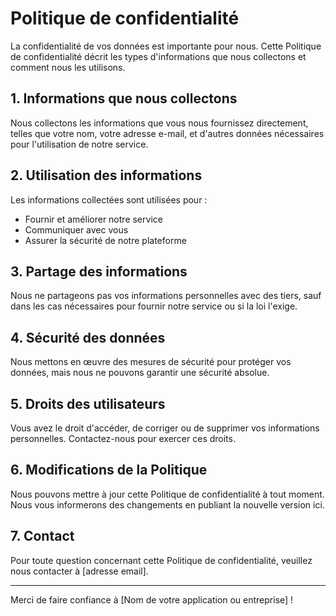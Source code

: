 # Politique de confidentialité

La confidentialité de vos données est importante pour nous. Cette Politique de confidentialité décrit les types d'informations que nous collectons et comment nous les utilisons.

## 1. Informations que nous collectons

Nous collectons les informations que vous nous fournissez directement, telles que votre nom, votre adresse e-mail, et d'autres données nécessaires pour l'utilisation de notre service.

## 2. Utilisation des informations

Les informations collectées sont utilisées pour :
- Fournir et améliorer notre service
- Communiquer avec vous
- Assurer la sécurité de notre plateforme

## 3. Partage des informations

Nous ne partageons pas vos informations personnelles avec des tiers, sauf dans les cas nécessaires pour fournir notre service ou si la loi l'exige.

## 4. Sécurité des données

Nous mettons en œuvre des mesures de sécurité pour protéger vos données, mais nous ne pouvons garantir une sécurité absolue.

## 5. Droits des utilisateurs

Vous avez le droit d'accéder, de corriger ou de supprimer vos informations personnelles. Contactez-nous pour exercer ces droits.

## 6. Modifications de la Politique

Nous pouvons mettre à jour cette Politique de confidentialité à tout moment. Nous vous informerons des changements en publiant la nouvelle version ici.

## 7. Contact

Pour toute question concernant cette Politique de confidentialité, veuillez nous contacter à [adresse email].

---

Merci de faire confiance à [Nom de votre application ou entreprise] !
